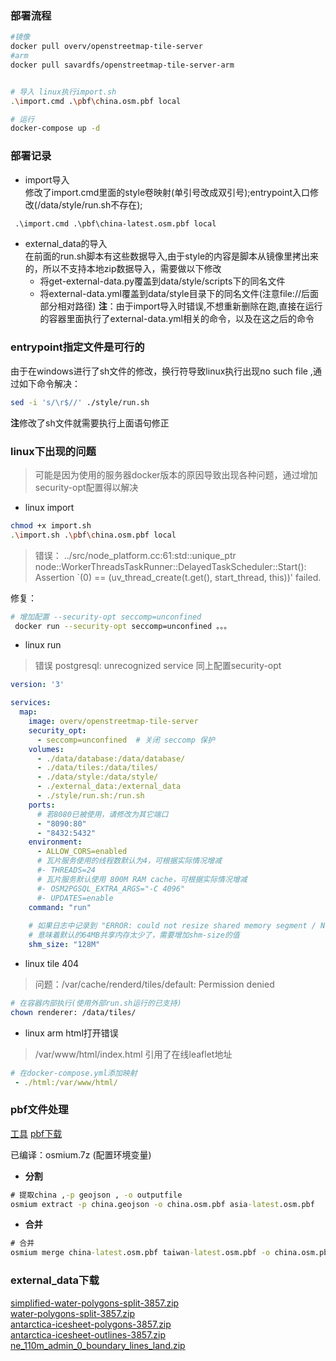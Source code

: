 ### 部署流程

```bash
#镜像
docker pull overv/openstreetmap-tile-server
#arm
docker pull savardfs/openstreetmap-tile-server-arm


# 导入 linux执行import.sh
.\import.cmd .\pbf\china.osm.pbf local

# 运行 
docker-compose up -d

```

### 部署记录
- import导入   
  修改了import.cmd里面的style卷映射(单引号改成双引号);entrypoint入口修改(/data/style/run.sh不存在);
```cmd
 .\import.cmd .\pbf\china-latest.osm.pbf local
```

- external_data的导入   
  在前面的run.sh脚本有这些数据导入,由于style的内容是脚本从镜像里拷出来的，所以不支持本地zip数据导入，需要做以下修改
  - 将get-external-data.py覆盖到data/style/scripts下的同名文件
  - 将external-data.yml覆盖到data/style目录下的同名文件(注意file://后面部分相对路径)
  **注**：由于import导入时错误,不想重新删除在跑,直接在运行的容器里面执行了external-data.yml相关的命令，以及在这之后的命令


### entrypoint指定文件是可行的
由于在windows进行了sh文件的修改，换行符导致linux执行出现no such file ,通过如下命令解决：
```bash
sed -i 's/\r$//' ./style/run.sh
```
**注**修改了sh文件就需要执行上面语句修正


### linux下出现的问题
> 可能是因为使用的服务器docker版本的原因导致出现各种问题，通过增加security-opt配置得以解决
- linux import 

```bash
chmod +x import.sh
.\import.sh .\pbf\china.osm.pbf local
```

> 错误：  ../src/node_platform.cc:61:std::unique_ptr<long unsigned int> node::WorkerThreadsTaskRunner::DelayedTaskScheduler::Start(): Assertion `(0) == (uv_thread_create(t.get(), start_thread, this))' failed.

修复：
```sh
# 增加配置 --security-opt seccomp=unconfined
 docker run --security-opt seccomp=unconfined 。。。
```

- linux run 
> 错误 postgresql: unrecognized service  同上配置security-opt

```yml
version: '3'

services:
  map:
    image: overv/openstreetmap-tile-server
    security_opt:
      - seccomp=unconfined  # 关闭 seccomp 保护
    volumes:
      - ./data/database:/data/database/
      - ./data/tiles:/data/tiles/
      - ./data/style:/data/style/
      - ./external_data:/external_data
      - ./style/run.sh:/run.sh
    ports:
      # 若8080已被使用，请修改为其它端口
      - "8090:80"
      - "8432:5432"
    environment:
      - ALLOW_CORS=enabled
      # 瓦片服务使用的线程数默认为4，可根据实际情况增减
      #- THREADS=24
      # 瓦片服务默认使用 800M RAM cache，可根据实际情况增减
      #- OSM2PGSQL_EXTRA_ARGS="-C 4096"
      #- UPDATES=enable
    command: "run"
    
    # 如果日志中记录到 "ERROR: could not resize shared memory segment / No space left on device"
    # 意味着默认的64MB共享内存太少了，需要增加shm-size的值
    shm_size: "128M"
```

- linux tile 404
> 问题：/var/cache/renderd/tiles/default: Permission denied

```sh
# 在容器内部执行(使用外部run.sh运行的已支持)
chown renderer: /data/tiles/
```
- linux arm html打开错误
> /var/www/html/index.html 引用了在线leaflet地址
```yml
# 在docker-compose.yml添加映射
 - ./html:/var/www/html/
```

### pbf文件处理
[工具](https://github.com/osmcode/osmium-tool)
[pbf下载](https://download.geofabrik.de/index.html)

已编译：osmium.7z  (配置环境变量)

- **分割**
```cmd
# 提取china ,-p geojson , -o outputfile
osmium extract -p china.geojson -o china.osm.pbf asia-latest.osm.pbf
```
- **合并**
```cmd
# 合并 
osmium merge china-latest.osm.pbf taiwan-latest.osm.pbf -o china.osm.pbf
```

### external_data下载
[simplified-water-polygons-split-3857.zip](https://osmdata.openstreetmap.de/download/simplified-water-polygons-split-3857.zip)   
[water-polygons-split-3857.zip](https://osmdata.openstreetmap.de/download/water-polygons-split-3857.zip)   
[antarctica-icesheet-polygons-3857.zip](https://osmdata.openstreetmap.de/download/antarctica-icesheet-polygons-3857.zip)    
[antarctica-icesheet-outlines-3857.zip](https://osmdata.openstreetmap.de/download/antarctica-icesheet-outlines-3857.zip)   
[ne_110m_admin_0_boundary_lines_land.zip](https://naturalearth.s3.amazonaws.com/110m_cultural/ne_110m_admin_0_boundary_lines_land.zip)   

